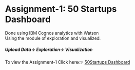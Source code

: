 <h1>Assignment-1: 50 Startups Dashboard</h1>
Done using IBM Cognos analytics with Watson <br>
Using the module of exploration and visualized.
<h5>Upload Data-> Exploration-> Visualization</h5>

To view the Assignment-1 Click here👉 [50Startups Dashboard](https://github.com/IBM-EPBL/IBM-Project-54082-1661588854/blob/main/ASSIGNMENT/TL_SURYA_R/ASSIGNMENT_1/SURYA.R_ASSIGNMENT_1.pdf)

